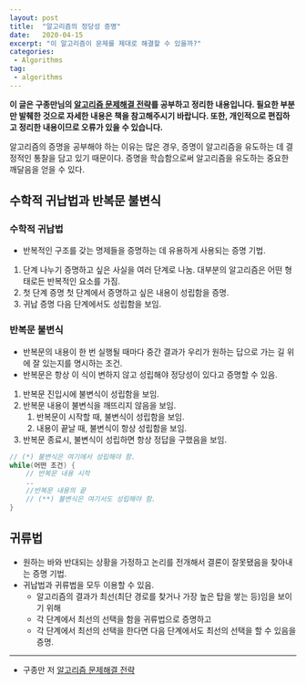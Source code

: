 ```yaml
---
layout: post
title:  "알고리즘의 정당성 증명"
date:   2020-04-15
excerpt: "이 알고리즘이 문제를 제대로 해결할 수 있을까?"
categories: 
 - Algorithms
tag:
 - algorithms
---
```


__이 글은 구종만님의 [알고리즘 문제해결 전략](https://www.aladin.co.kr/shop/wproduct.aspx?ItemId=21089176)를 공부하고 정리한 내용입니다. 필요한 부분만 발췌한 것으로 자세한 내용은 책을 참고해주시기 바랍니다. 또한, 개인적으로 편집하고 정리한 내용이므로 오류가 있을 수 있습니다.__

알고리즘의 증명을 공부해야 하는 이유는 많은 경우, 증명이 알고리즘을 유도하는 데 결정적인 통찰을 담고 있기 때문이다. 증명을 학습함으로써 알고리즘을 유도하는 중요한 깨달음을 얻을 수 있다.

## 수학적 귀납법과 반복문 불변식

### 수학적 귀납법
* 반복적인 구조를 갖는 명제들을 증명하는 데 유용하게 사용되는 증명 기법.

1. 단계 나누기  증명하고 싶은 사실을 여러 단계로 나눔. 대부분의 알고리즘은 어떤 형태로든 반복적인 요소를 가짐.
2. 첫 단계 증명  첫 단계에서 증명하고 싶은 내용이 성립함을 증명.
3. 귀납 증명  다음 단계에서도 성립함을 보임.

### 반복문 불변식
* 반복문의 내용이 한 번 실행될 때마다 중간 결과가 우리가 원하는 답으로 가는 길 위에 잘 있는지를 명시하는 조건.
* 반복문은 항상 이 식이 변하지 않고 성립해야 정당성이 있다고 증명할 수 있음.

1. 반복문 진입시에 불변식이 성립함을 보임.
2. 반복문 내용이 불변식을 깨뜨리지 않음을 보임.
    1. 반복문이 시작할 때, 불변식이 성립함을 보임.
    2. 내용이 끝날 때, 불변식이 항상 성립함을 보임.
3. 반복문 종료시, 불변식이 성립하면 항상 정답을 구했음을 보임.

```c++
// (*) 불변식은 여기에서 성립해야 함.
while(어떤 조건) {
    // 반복문 내용 시작
    ..
    //반복문 내용의 끝
    // (**) 불변식은 여기서도 성립해야 함.
}
```

## 귀류법
* 원하는 바와 반대되는 상황을 가정하고 논리를 전개해서 결론이 잘못됐음을 찾아내는 증명 기법.
* 귀납법과 귀류법을 모두 이용할 수 있음.
    * 알고리즘의 결과가 최선(최단 경로를 찾거나 가장 높은 탑을 쌓는 등)임을 보이기 위해 
    * 각 단계에서 최선의 선택을 함을 귀류법으로 증명하고
    * 각 단계에서 최선의 선택을 한다면 다음 단계에서도 최선의 선택을 할 수 있음을 증명.

---
* 구종만 저 [알고리즘 문제해결 전략](https://www.aladin.co.kr/shop/wproduct.aspx?ItemId=21089176)